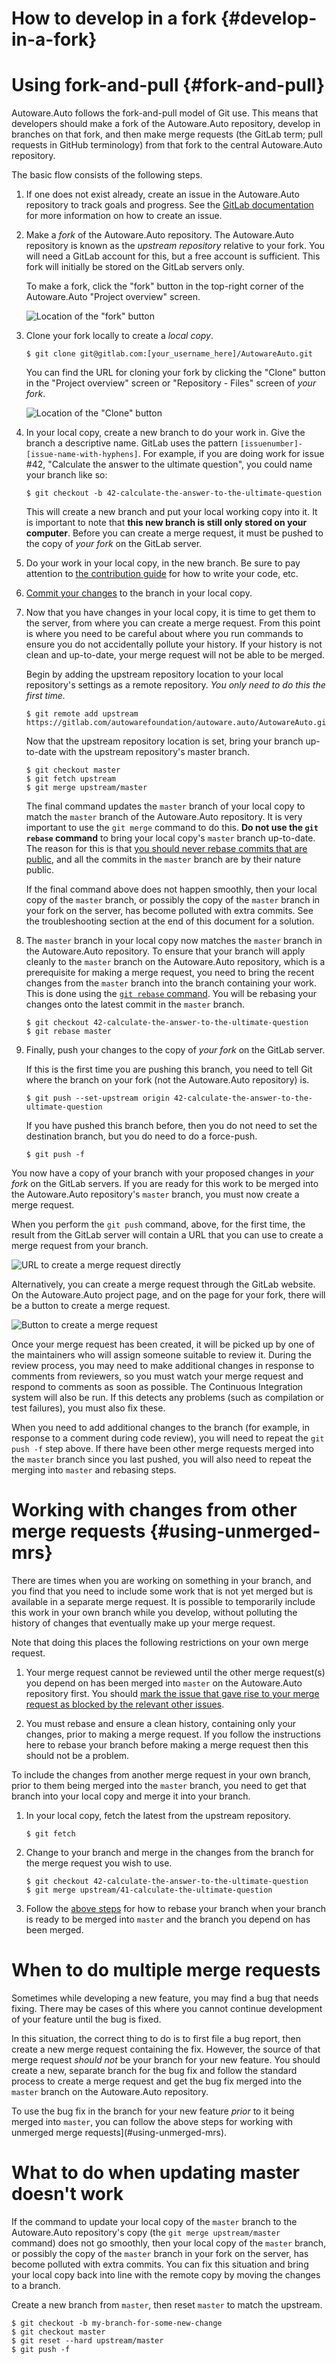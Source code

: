 How to develop in a fork {#develop-in-a-fork}
========================

# Using fork-and-pull {#fork-and-pull}

Autoware.Auto follows the fork-and-pull model of Git use.
This means that developers should make a fork of the Autoware.Auto repository, develop in branches on that fork, and then make merge requests (the GitLab term; pull requests in GitHub terminology) from that fork to the central Autoware.Auto repository.

The basic flow consists of the following steps.

1. If one does not exist already, create an issue in the Autoware.Auto repository to track goals and progress.
   See the [GitLab documentation](https://docs.gitlab.com/ee/user/project/issues/) for more information on how to create an issue.

1. Make a *fork* of the Autoware.Auto repository.
   The Autoware.Auto repository is known as the *upstream repository* relative to your fork.
   You will need a GitLab account for this, but a free account is sufficient.
   This fork will initially be stored on the GitLab servers only.

   To make a fork, click the "fork" button in the top-right corner of the Autoware.Auto "Project overview" screen.

   ![Location of the "fork" button](images/autowareauto_fork_button_location.png)

1. Clone your fork locally to create a *local copy*.

   ```shell
   $ git clone git@gitlab.com:[your_username_here]/AutowareAuto.git
   ```

   You can find the URL for cloning your fork by clicking the "Clone" button in the "Project overview" screen or "Repository - Files" screen of *your fork*.

   ![Location of the "Clone" button](images/autowareauto_clone_button_location.png)

1. In your local copy, create a new branch to do your work in.
   Give the branch a descriptive name.
   GitLab uses the pattern `[issuenumber]-[issue-name-with-hyphens]`.
   For example, if you are doing work for issue #42, "Calculate the answer to the ultimate question", you could name your branch like so:

   ```shell
   $ git checkout -b 42-calculate-the-answer-to-the-ultimate-question
   ```

   This will create a new branch and put your local working copy into it.
   It is important to note that **this new branch is still only stored on your computer**.
   Before you can create a merge request, it must be pushed to the copy of *your fork* on the GitLab server.

1. Do your work in your local copy, in the new branch.
   Be sure to pay attention to [the contribution guide](https://autowarefoundation.gitlab.io/autoware.auto/AutowareAuto/cpp-development-process.html) for how to write your code, etc.

1. [Commit your changes](https://git-scm.com/book/en/v2/Git-Basics-Recording-Changes-to-the-Repository) to the branch in your local copy.

1. Now that you have changes in your local copy, it is time to get them to the server, from where you can create a merge request.
   From this point is where you need to be careful about where you run commands to ensure you do not accidentally pollute your history.
   If your history is not clean and up-to-date, your merge request will not be able to be merged.

   Begin by adding the upstream repository location to your local repository's settings as a remote repository.
   *You only need to do this the first time.*

   ```shell
   $ git remote add upstream https://gitlab.com/autowarefoundation/autoware.auto/AutowareAuto.git
   ```

   Now that the upstream repository location is set, bring your branch up-to-date with the upstream repository's master branch.

   ```shell
   $ git checkout master
   $ git fetch upstream
   $ git merge upstream/master
   ```

   The final command updates the `master` branch of your local copy to match the `master` branch of the Autoware.Auto repository.
   It is very important to use the `git merge` command to do this.
   **Do not use the `git rebase` command** to bring your local copy's `master` branch up-to-date.
   The reason for this is that [you should never rebase commits that are public](https://git-scm.com/book/en/v2/Git-Branching-Rebasing), and all the commits in the `master` branch are by their nature public.

   If the final command above does not happen smoothly, then your local copy of the `master` branch, or possibly the copy of the `master` branch in your fork on the server, has become polluted with extra commits.
   See the troubleshooting section at the end of this document for a solution.

1. The `master` branch in your local copy now matches the `master` branch in the Autoware.Auto repository.
   To ensure that your branch will apply cleanly to the `master` branch on the Autoware.Auto repository, which is a prerequisite for making a merge request, you need to bring the recent changes from the `master` branch into the branch containing your work.
   This is done using the [`git rebase` command](https://git-scm.com/book/en/v2/Git-Branching-Rebasing).
   You will be rebasing your changes onto the latest commit in the `master` branch.

   ```shell
   $ git checkout 42-calculate-the-answer-to-the-ultimate-question
   $ git rebase master
   ```

1. Finally, push your changes to the copy of *your fork* on the GitLab server.

   If this is the first time you are pushing this branch, you need to tell Git where the branch on your fork (not the Autoware.Auto repository) is.

   ```shell
   $ git push --set-upstream origin 42-calculate-the-answer-to-the-ultimate-question
   ```

   If you have pushed this branch before, then you do not need to set the destination branch, but you do need to do a force-push.

   ```shell
   $ git push -f
   ```

You now have a copy of your branch with your proposed changes in *your fork* on the GitLab servers.
If you are ready for this work to be merged into the Autoware.Auto repository's `master` branch, you must now create a merge request.

When you perform the `git push` command, above, for the first time, the result from the GitLab server will contain a URL that you can use to create a merge request from your branch.

![URL to create a merge request directly](images/autoware-merge-request.png)

Alternatively, you can create a merge request through the GitLab website. On the Autoware.Auto project page, and on the page for your fork, there will be a button to create a merge request.

![Button to create a merge request](images/autoware-merge-request-project.png)

Once your merge request has been created, it will be picked up by one of the maintainers who will assign someone suitable to review it.
During the review process, you may need to make additional changes in response to comments from reviewers, so you must watch your merge request and respond to comments as soon as possible.
The Continuous Integration system will also be run.
If this detects any problems (such as compilation or test failures), you must also fix these.

When you need to add additional changes to the branch (for example, in response to a comment during code review), you will need to repeat the `git push -f` step above.
If there have been other merge requests merged into the `master` branch since you last pushed, you will also need to repeat the merging into `master` and rebasing steps.


# Working with changes from other merge requests {#using-unmerged-mrs}

There are times when you are working on something in your branch, and you find that you need to include some work that is not yet merged but is available in a separate merge request.
It is possible to temporarily include this work in your own branch while you develop, without polluting the history of changes that eventually make up your merge request.

Note that doing this places the following restrictions on your own merge request.

1. Your merge request cannot be reviewed until the other merge request(s) you depend on has been merged into `master` on the Autoware.Auto repository first.
   You should [mark the issue that gave rise to your merge request as blocked by the relevant other issues](https://docs.gitlab.com/ee/user/project/issues/related_issues.html).

1. You must rebase and ensure a clean history, containing only your changes, prior to making a merge request.
   If you follow the instructions here to rebase your branch before making a merge request then this should not be a problem.

To include the changes from another merge request in your own branch, prior to them being merged into the `master` branch, you need to get that branch into your local copy and merge it into your branch.

1. In your local copy, fetch the latest from the upstream repository.

   ```shell
   $ git fetch
   ```

1. Change to your branch and merge in the changes from the branch for the merge request you wish to use.

   ```shell
   $ git checkout 42-calculate-the-answer-to-the-ultimate-question
   $ git merge upstream/41-calculate-the-ultimate-question
   ```

1. Follow the [above steps](#fork-and-pull) for how to rebase your branch when your branch is ready to be merged into `master` and the branch you depend on has been merged.


# When to do multiple merge requests

Sometimes while developing a new feature, you may find a bug that needs fixing.
There may be cases of this where you cannot continue development of your feature until the bug is fixed.

In this situation, the correct thing to do is to first file a bug report, then create a new merge request containing the fix.
However, the source of that merge request *should not* be your branch for your new feature.
You should create a new, separate branch for the bug fix and follow the standard process to create a merge request and get the bug fix merged into the `master` branch on the Autoware.Auto repository.

To use the bug fix in the branch for your new feature *prior* to it being merged into `master`, you can follow the above steps for working with unmerged merge requests](#using-unmerged-mrs).


# What to do when updating master doesn't work

If the command to update your local copy of the `master` branch to the Autoware.Auto repository's copy (the `git merge upstream/master` command) does not go smoothly, then your local copy of the `master` branch, or possibly the copy of the `master` branch in your fork on the server, has become polluted with extra commits.
You can fix this situation and bring your local copy back into line with the remote copy by moving the changes to a branch.

Create a new branch from `master`, then reset `master` to match the upstream.

```shell
$ git checkout -b my-branch-for-some-new-change
$ git checkout master
$ git reset --hard upstream/master
$ git push -f
```
